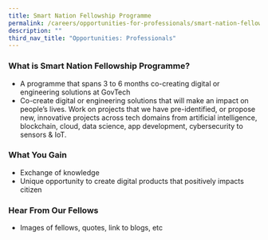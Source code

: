 ```yaml
---
title: Smart Nation Fellowship Programme
permalink: /careers/opportunities-for-professionals/smart-nation-fellowship-programme/
description: ""
third_nav_title: "Opportunities: Professionals"
---
```

### What is Smart Nation Fellowship Programme?

* A programme that spans 3 to 6 months co-creating digital or engineering solutions at GovTech
* Co-create digital or engineering solutions that will make an impact on people’s lives. Work on projects that we have pre-identified, or propose new, innovative projects across tech domains from artificial intelligence, blockchain, cloud, data science, app development, cybersecurity to sensors & IoT.

### What You Gain
* Exchange of knowledge
* Unique opportunity to create digital products that positively impacts citizen

### Hear From Our Fellows
* Images of fellows, quotes, link to blogs, etc
